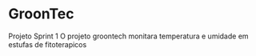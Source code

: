 # GroonTec
Projeto Sprint 1
O projeto groontech monitara temperatura e umidade em estufas de fitoterapicos
